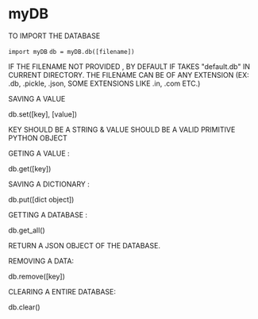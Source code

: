 # myDB

TO IMPORT THE DATABASE 

  ```import myDB```
  ```db = myDB.db([filename])```
  
IF THE FILENAME NOT PROVIDED , BY DEFAULT IF TAKES "default.db" IN CURRENT DIRECTORY.
THE FILENAME CAN BE OF ANY EXTENSION (EX: .db, .pickle, .json, SOME EXTENSIONS LIKE .in, .com ETC.)

SAVING A VALUE 

  db.set([key], [value])

KEY SHOULD BE A STRING & VALUE SHOULD BE A VALID PRIMITIVE PYTHON OBJECT

GETING A VALUE :

  db.get([key])
  
SAVING A DICTIONARY :

  db.put([dict object])
  
GETTING A DATABASE :

  db.get_all()

RETURN A JSON OBJECT OF THE DATABASE.

REMOVING A DATA:

  db.remove([key])
  
CLEARING A ENTIRE DATABASE:

  db.clear()
